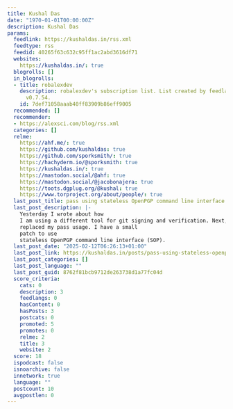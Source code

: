 ```yaml
---
title: Kushal Das
date: "1970-01-01T00:00:00Z"
description: Kushal Das
params:
  feedlink: https://kushaldas.in/rss.xml
  feedtype: rss
  feedid: 40265f63c632c95ff1ac2abd3616df71
  websites:
    https://kushaldas.in/: true
  blogrolls: []
  in_blogrolls:
  - title: robalexdev
    description: robalexdev's subscription list. List created by feedlandDatabase
      v0.7.54.
    id: 7def71058aaab40ff83909b86eff9005
  recommended: []
  recommender:
  - https://alexsci.com/blog/rss.xml
  categories: []
  relme:
    https://ahf.me/: true
    https://github.com/kushaldas: true
    https://github.com/sporksmith/: true
    https://hachyderm.io/@sporksmith: true
    https://kushaldas.in/: true
    https://mastodon.social/@ahf: true
    https://mastodon.social/@jacobonajera: true
    https://toots.dgplug.org/@kushal: true
    https://www.torproject.org/about/people/: true
  last_post_title: pass using stateless OpenPGP command line interface
  last_post_description: |-
    Yesterday I wrote about how
    I am using a different tool for git signing and verification. Next, I
    replaced my pass usage. I have a small
    patch to use
    stateless OpenPGP command line interface (SOP).
  last_post_date: "2025-02-12T06:26:13+01:00"
  last_post_link: https://kushaldas.in/posts/pass-using-stateless-openpgp-command-line-interface.html
  last_post_categories: []
  last_post_language: ""
  last_post_guid: 8762f81bcb9712de263738d1a77fc04d
  score_criteria:
    cats: 0
    description: 3
    feedlangs: 0
    hasContent: 0
    hasPosts: 3
    postcats: 0
    promoted: 5
    promotes: 0
    relme: 2
    title: 3
    website: 2
  score: 18
  ispodcast: false
  isnoarchive: false
  innetwork: true
  language: ""
  postcount: 10
  avgpostlen: 0
---
```

